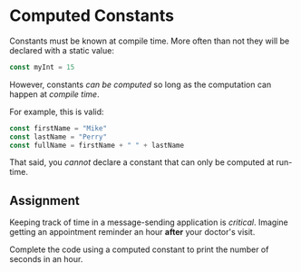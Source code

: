 # Computed Constants

Constants must be known at compile time. More often than not they will be declared with a static value:

```go
const myInt = 15
```

However, constants *can be computed* so long as the computation can happen at *compile time*.

For example, this is valid:

```go
const firstName = "Mike"
const lastName = "Perry"
const fullName = firstName + " " + lastName
```

That said, you *cannot* declare a constant that can only be computed at run-time.

## Assignment

Keeping track of time in a message-sending application is *critical*. Imagine getting an appointment reminder an hour **after** your doctor's visit.

Complete the code using a computed constant to print the number of seconds in an hour.

